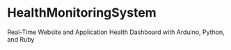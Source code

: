 # HealthMonitoringSystem
Real-Time Website and Application Health Dashboard with Arduino, Python, and Ruby
